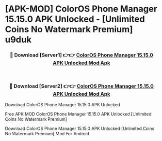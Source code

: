 # [APK-MOD] ColorOS Phone Manager 15.15.0 APK Unlocked - [Unlimited Coins No Watermark Premium] u9duk



<div align="center">
<h3>🔴 Download [Server1] 👉👉 <a href="https://momento.my/?title=ColorOS_Phone_Manager_15.15.0_APK_Unlocked">ColorOS Phone Manager 15.15.0 APK Unlocked Mod Apk</a></h3><br>

<h3>🔴 Download [Server2] 👉👉 <a href="https://momento.my/?title=ColorOS_Phone_Manager_15.15.0_APK_Unlocked">ColorOS Phone Manager 15.15.0 APK Unlocked Mod Apk</a></h3>
</div>



Download ColorOS Phone Manager 15.15.0 APK Unlocked 

Free APK MOD ColorOS Phone Manager 15.15.0 APK Unlocked [Unlimited Coins No Watermark Premium]

Download ColorOS Phone Manager 15.15.0 APK Unlocked [Unlimited Coins No Watermark Premium] Mod For Android
